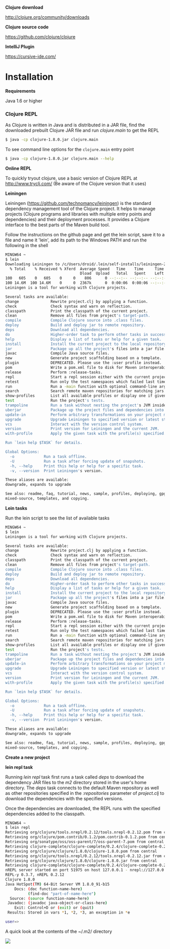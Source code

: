 **Clojure download**

http://clojure.org/community/downloads

**Clojure source code**

https://github.com/clojure/clojure

**IntelliJ Plugin**

https://cursive-ide.com/

# Installation

**Requirements**

Java 1.6 or higher

### Clojure REPL

As Clojure is written in Java and is distributed in a JAR file, find the downloaded prebuilt Clojure JAR file and run *clojure.main* to get the REPL

```sh
$ java -cp clojure-1.8.0.jar clojure.main
```

To see command line options for the `clojure.main` entry point

```sh
$ java -cp clojure-1.8.0.jar clojure.main --help
```

**Online REPL**

To quickly tryout clojure, use a basic version of Clojure REPL at http://www.tryclj.com/ (Be aware of the Clojure version that it uses)

**Leiningen**

Leiningen (https://github.com/technomancy/leiningen) is the standard dependency management tool of the Clojure project. It helps to manage projects (Clojure programs and libraries with multiple entry points and dependencies) and their deployment processes. It provides a Clojure interface to the best parts of the Maven build tool. 

Follow the instructions on the github page and get the lein script, save it to a file and name it 'lein', add its path to the Windows PATH and run the following in the shell

```sh
MINGW64 ~
$ lein
Downloading Leiningen to /c/Users/droid/.lein/self-installs/leiningen-2.6.1-standalone.jar now...
  % Total    % Received % Xferd  Average Speed   Time    Time     Time  Current
                                 Dload  Upload   Total   Spent    Left  Speed
100   605    0   605    0     0    806      0 --:--:-- --:--:-- --:--:--   823
100 14.6M  100 14.6M    0     0  2367k      0  0:00:06  0:00:06 --:--:-- 3011k
Leiningen is a tool for working with Clojure projects.

Several tasks are available:
change              Rewrite project.clj by applying a function.
check               Check syntax and warn on reflection.
classpath           Print the classpath of the current project.
clean               Remove all files from project's target-path.
compile             Compile Clojure source into .class files.
deploy              Build and deploy jar to remote repository.
deps                Download all dependencies.
do                  Higher-order task to perform other tasks in succession.
help                Display a list of tasks or help for a given task.
install             Install the current project to the local repository.
jar                 Package up all the project's files into a jar file.
javac               Compile Java source files.
new                 Generate project scaffolding based on a template.
plugin              DEPRECATED. Please use the :user profile instead.
pom                 Write a pom.xml file to disk for Maven interoperability.
release             Perform :release-tasks.
repl                Start a repl session either with the current project or standalone.
retest              Run only the test namespaces which failed last time around.
run                 Run a -main function with optional command-line arguments.
search              Search remote maven repositories for matching jars.
show-profiles       List all available profiles or display one if given an argument.
test                Run the project's tests.
trampoline          Run a task without nesting the project's JVM inside Leiningen's.
uberjar             Package up the project files and dependencies into a jar file.
update-in           Perform arbitrary transformations on your project map.
upgrade             Upgrade Leiningen to specified version or latest stable.
vcs                 Interact with the version control system.
version             Print version for Leiningen and the current JVM.
with-profile        Apply the given task with the profile(s) specified.

Run `lein help $TASK` for details.

Global Options:
  -o             Run a task offline.
  -U             Run a task after forcing update of snapshots.
  -h, --help     Print this help or help for a specific task.
  -v, --version  Print Leiningen's version.

These aliases are available:
downgrade, expands to upgrade

See also: readme, faq, tutorial, news, sample, profiles, deploying, gpg,
mixed-source, templates, and copying.

```

**Lein tasks**

Run the lein script to see the list of available tasks

```sh
MINGW64 ~
$ lein
Leiningen is a tool for working with Clojure projects.

Several tasks are available:
change              Rewrite project.clj by applying a function.
check               Check syntax and warn on reflection.
classpath           Print the classpath of the current project.
clean               Remove all files from project's target-path.
compile             Compile Clojure source into .class files.
deploy              Build and deploy jar to remote repository.
deps                Download all dependencies.
do                  Higher-order task to perform other tasks in succession.
help                Display a list of tasks or help for a given task.
install             Install the current project to the local repository.
jar                 Package up all the project's files into a jar file.
javac               Compile Java source files.
new                 Generate project scaffolding based on a template.
plugin              DEPRECATED. Please use the :user profile instead.
pom                 Write a pom.xml file to disk for Maven interoperability.
release             Perform :release-tasks.
repl                Start a repl session either with the current project or standalone.
retest              Run only the test namespaces which failed last time around.
run                 Run a -main function with optional command-line arguments.
search              Search remote maven repositories for matching jars.
show-profiles       List all available profiles or display one if given an argument.
test                Run the project's tests.
trampoline          Run a task without nesting the project's JVM inside Leiningen's.
uberjar             Package up the project files and dependencies into a jar file.
update-in           Perform arbitrary transformations on your project map.
upgrade             Upgrade Leiningen to specified version or latest stable.
vcs                 Interact with the version control system.
version             Print version for Leiningen and the current JVM.
with-profile        Apply the given task with the profile(s) specified.

Run `lein help $TASK` for details.

Global Options:
  -o             Run a task offline.
  -U             Run a task after forcing update of snapshots.
  -h, --help     Print this help or help for a specific task.
  -v, --version  Print Leiningen's version.

These aliases are available:
downgrade, expands to upgrade

See also: readme, faq, tutorial, news, sample, profiles, deploying, gpg,
mixed-source, templates, and copying.
```

**Create a new project**



**lein repl task**

Running *lein repl* task first runs a task called *deps* to download the dependency JAR files to the *m2* directory stored in the user's home directory. The *deps* task connects to the default Maven repository as well as other repositories specified in the *:repositories* parameter of *project.clj* to download the dependencies with the specified versions.

Once the dependencies are downloaded, the REPL runs with the specified dependencies added to the classpath.

```sh
MINGW64 ~
$ lein repl
Retrieving org/clojure/tools.nrepl/0.2.12/tools.nrepl-0.2.12.pom from central
Retrieving org/clojure/pom.contrib/0.1.2/pom.contrib-0.1.2.pom from central
Retrieving org/sonatype/oss/oss-parent/7/oss-parent-7.pom from central
Retrieving clojure-complete/clojure-complete/0.2.4/clojure-complete-0.2.4.pom from clojars
Retrieving org/clojure/clojure/1.8.0/clojure-1.8.0.pom from central
Retrieving org/clojure/tools.nrepl/0.2.12/tools.nrepl-0.2.12.jar from central
Retrieving org/clojure/clojure/1.8.0/clojure-1.8.0.jar from central
Retrieving clojure-complete/clojure-complete/0.2.4/clojure-complete-0.2.4.jar from clojars
nREPL server started on port 51975 on host 127.0.0.1 - nrepl://127.0.0.1:51975
REPL-y 0.3.7, nREPL 0.2.12
Clojure 1.8.0
Java HotSpot(TM) 64-Bit Server VM 1.8.0_91-b15
    Docs: (doc function-name-here)
          (find-doc "part-of-name-here")
  Source: (source function-name-here)
 Javadoc: (javadoc java-object-or-class-here)
    Exit: Control+D or (exit) or (quit)
 Results: Stored in vars *1, *2, *3, an exception in *e

user=>

```

A quick look at the contents of the ~/.m2/ directory

![](_misc/m2%20directory%20contents.png)
